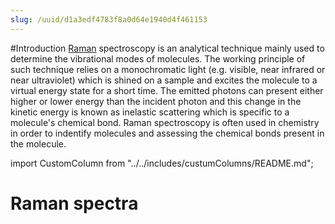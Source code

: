 ```yaml
---
slug: /uuid/d1a3edf4783f8a0d64e1940d4f461153
---
```

#Introduction
[Raman](https://en.wikipedia.org/wiki/Raman_spectroscopy) spectroscopy is an analytical technique mainly used to determine the vibrational modes of molecules. The working principle of such technique relies on a monochromatic light (e.g. visible, near infrared or near ultraviolet) which is shined on a sample and excites the molecule to a virtual energy state for a short time. The emitted photons can present either higher or lower energy than the incident photon and this change in the kinetic energy is known as inelastic scattering which is specific to a molecule's chemical bond.
Raman spectroscopy is often used in chemistry in order to indentify molecules and assessing the chemical bonds present in the molecule.

import CustomColumn from "../../includes/custumColumns/README.md";

# Raman spectra

<CustomColumn/>
